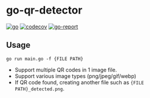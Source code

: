 # go-qr-detector

[![go](https://github.com/sters/go-qr-detector/workflows/Go/badge.svg)](https://github.com/sters/go-qr-detector/actions?query=workflow%3AGo)
[![codecov](https://codecov.io/gh/sters/go-qr-detector/branch/main/graph/badge.svg)](https://codecov.io/gh/sters/go-qr-detector)
[![go-report](https://goreportcard.com/badge/github.com/sters/go-qr-detector)](https://goreportcard.com/report/github.com/sters/go-qr-detector)

## Usage

```
go run main.go -f {FILE PATH}
```

- Support multiple QR codes in 1 image file.
- Support various image types (png/jpeg/gif/webp)
- If QR code found, creating another file such as `{FILE PATH}_detected.png`.
